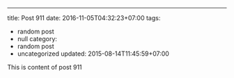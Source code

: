 ---
title: Post 911
date: 2016-11-05T04:32:23+07:00
tags:
  - random post
  - null
category:
  - random post
  - uncategorized
updated: 2015-08-14T11:45:59+07:00

This is content of post 911